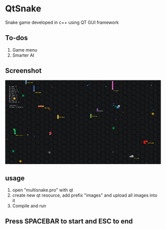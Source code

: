 # QtSnake
Snake game developed in c++ using QT GUI framework


## To-dos
1. Game menu
2. Smarter AI

## Screenshot
![Alt text](/screenshot.png)

## usage
1. open "multisnake.pro" with qt
2. create new qt resource, add prefix "images" and upload all images into it
2. Compile and run

## Press SPACEBAR to start and ESC to end


